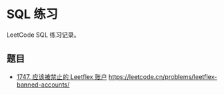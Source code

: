 # SQL 练习

LeetCode SQL 练习记录。

## 题目

- [1747. 应该被禁止的 Leetflex 账户](src/leetflex-banned-accounts.sql) <https://leetcode.cn/problems/leetflex-banned-accounts/>

